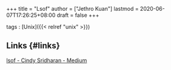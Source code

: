 +++
title = "Lsof"
author = ["Jethro Kuan"]
lastmod = 2020-06-07T17:26:25+08:00
draft = false
+++

tags
: [Unix]({{< relref "unix" >}})

## Links {#links}

[lsof - Cindy Sridharan - Medium](https://medium.com/@copyconstruct/lsof-f2b224eee7b5)
